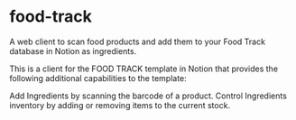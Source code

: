 # food-track
A web client to scan food products and add them to your Food Track database in Notion as ingredients.

This is a client for the FOOD TRACK template in Notion that provides the following additional capabilities to the template:

Add Ingredients by scanning the barcode of a product.
Control Ingredients inventory by adding or removing items to the current stock.
